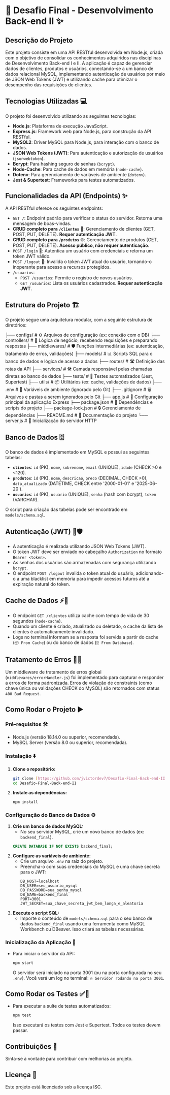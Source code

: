 # 🚀 Desafio Final - Desenvolvimento Back-end II ✨

## Descrição do Projeto

Este projeto consiste em uma API RESTful desenvolvida em Node.js, criada com o objetivo de consolidar os conhecimentos adquiridos nas disciplinas de Desenvolvimento Back-end I e II. A aplicação é capaz de gerenciar dados de clientes, produtos e usuários, conectando-se a um banco de dados relacional MySQL, implementando autenticação de usuários por meio de JSON Web Tokens (JWT) e utilizando cache para otimizar o desempenho das requisições de clientes.

## Tecnologias Utilizadas 💻

O projeto foi desenvolvido utilizando as seguintes tecnologias:

* **Node.js**: Plataforma de execução JavaScript.
* **Express.js**: Framework web para Node.js, para construção da API RESTful.
* **MySQL2**: Driver MySQL para Node.js, para interação com o banco de dados.
* **JSON Web Tokens (JWT)**: Para autenticação e autorização de usuários (`jsonwebtoken`).
* **Bcrypt**: Para hashing seguro de senhas (`bcrypt`).
* **Node-Cache**: Para cache de dados em memória (`node-cache`).
* **Dotenv**: Para gerenciamento de variáveis de ambiente (`dotenv`).
* **Jest & Supertest**: Frameworks para testes automatizados.

## Funcionalidades da API (Endpoints) ✨

A API RESTful oferece os seguintes endpoints:

* `GET /`: Endpoint padrão para verificar o status do servidor. Retorna uma mensagem de boas-vindas.
* **CRUD completo para `/clientes`** 🔐: Gerenciamento de clientes (GET, POST, PUT, DELETE). **Requer autenticação JWT**.
* **CRUD completo para `/produtos`** 🌐: Gerenciamento de produtos (GET, POST, PUT, DELETE). **Acesso público, não requer autenticação**.
* `POST /login` 🔑: Autentica um usuário com credenciais e retorna um token JWT válido.
* `POST /logout` 🚫: Invalida o token JWT atual do usuário, tornando-o inoperante para acesso a recursos protegidos.
* `/usuarios`:
    * `POST /usuarios`: Permite o registro de novos usuários.
    * `GET /usuarios`: Lista os usuários cadastrados. **Requer autenticação JWT**.

## Estrutura do Projeto 🏗️

O projeto segue uma arquitetura modular, com a seguinte estrutura de diretórios:

├── configs/          # ⚙️ Arquivos de configuração (ex: conexão com o DB)
├── controllers/      # 🧠 Lógica de negócio, recebendo requisições e preparando respostas
├── middlewares/      # 🛡️ Funções intermediárias (ex: autenticação, tratamento de erros, validações)
├── models/           # 📊 Scripts SQL para o banco de dados e lógica de acesso a dados
├── routes/           # 🛣️ Definição das rotas da API
├── services/         # 🛠️ Camada responsável pelas chamadas diretas ao banco de dados
├── tests/            # 🧪 Testes automatizados (Jest, Supertest)
├── utils/            # 📦 Utilitários (ex: cache, validações de dados)
├── .env              # 🔑 Variáveis de ambiente (ignorado pelo Git)
├── .gitignore        # 🗑️ Arquivos e pastas a serem ignorados pelo Git
├── app.js            # 🏁 Configuração principal da aplicação Express
├── package.json      # 📄 Dependências e scripts do projeto
├── package-lock.json # 🔒 Gerenciamento de dependências
├── README.md         # 📖 Documentação do projeto
└── server.js         # 🚀 Inicialização do servidor HTTP

## Banco de Dados 🗄️

O banco de dados é implementado em MySQL e possui as seguintes tabelas:

* **`clientes`**: `id` (PK), `nome`, `sobrenome`, `email` (UNIQUE), `idade` (CHECK >0 e <120).
* **`produtos`**: `id` (PK), `nome`, `descricao`, `preco` (DECIMAL, CHECK >0), `data_atualizado` (DATETIME, CHECK entre '2000-01-01' e '2025-06-20').
* **`usuarios`**: `id` (PK), `usuario` (UNIQUE), `senha` (hash com bcrypt), `token` (VARCHAR).

O script para criação das tabelas pode ser encontrado em `models/schema.sql`.

## Autenticação (JWT) 🔑🛡️

* A autenticação é realizada utilizando JSON Web Tokens (JWT).
* O token JWT deve ser enviado no cabeçalho `Authorization` no formato `Bearer <token>`.
* As senhas dos usuários são armazenadas com segurança utilizando `bcrypt`.
* O endpoint `POST /logout` invalida o token atual do usuário, adicionando-o a uma blacklist em memória para impedir acessos futuros até a expiração natural do token.

## Cache de Dados ⚡🧠

* O endpoint `GET /clientes` utiliza cache com tempo de vida de 30 segundos (`node-cache`).
* Quando um cliente é criado, atualizado ou deletado, o cache da lista de clientes é automaticamente invalidado.
* Logs no terminal informam se a resposta foi servida a partir do cache (`📦 From Cache`) ou do banco de dados (`🗄️ From Database`).

## Tratamento de Erros 🚨🛑

Um middleware de tratamento de erros global (`middlewares/errorHandler.js`) foi implementado para capturar e responder a erros de forma padronizada. Erros de violação de constraints (como chave única ou validações CHECK do MySQL) são retornados com status `400 Bad Request`.

## Como Rodar o Projeto ▶️

### Pré-requisitos 🛠️

* Node.js (versão 18.14.0 ou superior, recomendada).
* MySQL Server (versão 8.0 ou superior, recomendada).

### Instalação ⬇️

1.  **Clone o repositório:**
    ```bash
    git clone [https://github.com/jvictordev7/Desafio-Final-Back-end-II.git](https://github.com/jvictordev7/Desafio-Final-Back-end-II.git)
    cd Desafio-Final-Back-end-II
    ```
2.  **Instale as dependências:**
    ```bash
    npm install
    ```

### Configuração do Banco de Dados ⚙️

1.  **Crie um banco de dados MySQL:**
    * No seu servidor MySQL, crie um novo banco de dados (ex: `backend_final`).
    ```sql
    CREATE DATABASE IF NOT EXISTS backend_final;
    ```
2.  **Configure as variáveis de ambiente:**
    * Crie um arquivo `.env` na raiz do projeto.
    * Preencha-o com suas credenciais do MySQL e uma chave secreta para o JWT:
        ```env
        DB_HOST=localhost
        DB_USER=seu_usuario_mysql
        DB_PASSWORD=sua_senha_mysql
        DB_NAME=backend_final
        PORT=3001
        JWT_SECRET=sua_chave_secreta_jwt_bem_longa_e_aleatoria
        ```
3.  **Execute o script SQL:**
    * Importe o conteúdo de `models/schema.sql` para o seu banco de dados `backend_final` usando uma ferramenta como MySQL Workbench ou DBeaver. Isso criará as tabelas necessárias.

### Inicialização da Aplicação 🚀

* Para iniciar o servidor da API:
    ```bash
    npm start
    ```
    O servidor será iniciado na porta 3001 (ou na porta configurada no seu `.env`). Você verá um log no terminal: `🔥 Servidor rodando na porta 3001`.

## Como Rodar os Testes ✅🧪

* Para executar a suíte de testes automatizados:
    ```bash
    npm test
    ```
    Isso executará os testes com Jest e Supertest. Todos os testes devem passar.

## Contribuições 🤝

Sinta-se à vontade para contribuir com melhorias ao projeto.

## Licença 📄

Este projeto está licenciado sob a licença ISC.